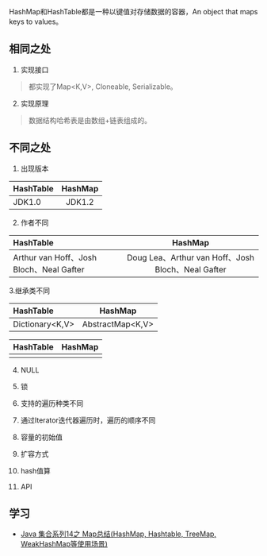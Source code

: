HashMap和HashTable都是一种以键值对存储数据的容器，An object that maps keys to values。

## 相同之处
1. 实现接口
> 都实现了Map<K,V>, Cloneable, Serializable。

2. 实现原理
> 数据结构哈希表是由数组+链表组成的。

## 不同之处
1. 出现版本

| HashTable | HashMap |
| :--- | :----: |
| JDK1.0 | JDK1.2 |

2. 作者不同

| HashTable | HashMap |
| :--- | :----: |
| Arthur van Hoff、Josh Bloch、Neal Gafter | Doug Lea、Arthur van Hoff、Josh Bloch、Neal Gafter |

3.继承类不同

| HashTable | HashMap |
| :--- | :----: |
| Dictionary<K,V> | AbstractMap<K,V> |

| HashTable | HashMap |
| :--- | :----: |
|  |  |

4. NULL

5. 锁

6. 支持的遍历种类不同

7. 通过Iterator迭代器遍历时，遍历的顺序不同

8. 容量的初始值

9. 扩容方式

10. hash值算

11. API

## 学习
* [Java 集合系列14之 Map总结(HashMap, Hashtable, TreeMap, WeakHashMap等使用场景)](http://wangkuiwu.github.io/2012/02/14/collection-14-mapsummary/#anchor2)